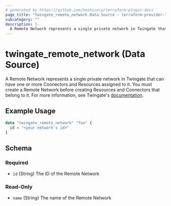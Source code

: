 ```yaml
---
# generated by https://github.com/hashicorp/terraform-plugin-docs
page_title: "twingate_remote_network Data Source - terraform-provider-twingate"
subcategory: ""
description: |-
  A Remote Network represents a single private network in Twingate that can have one or more Connectors and Resources assigned to it. You must create a Remote Network before creating Resources and Connectors that belong to it. For more information, see Twingate's documentation https://docs.twingate.com/docs/remote-networks.
---
```


# twingate_remote_network (Data Source)

A Remote Network represents a single private network in Twingate that can have one or more Connectors and Resources assigned to it. You must create a Remote Network before creating Resources and Connectors that belong to it. For more information, see Twingate's [documentation](https://docs.twingate.com/docs/remote-networks).

## Example Usage

```terraform
data "twingate_remote_network" "foo" {
  id = "<your network's id>"
}
```

<!-- schema generated by tfplugindocs -->
## Schema

### Required

- `id` (String) The ID of the Remote Network

### Read-Only

- `name` (String) The name of the Remote Network


